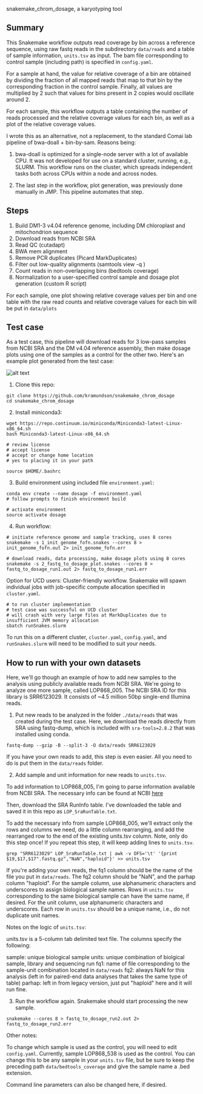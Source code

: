 snakemake_chrom_dosage, a karyotyping tool

## Summary

This Snakemake workflow outputs read coverage by bin across a reference sequence, using
raw fastq reads in the subdirectory ```data/reads``` and a table of sample information,
```units.tsv``` as input. The bam file corresponding to control sample (including path)
is specified in ```config.yaml```.

For a sample at hand, the value for relative coverage of a bin are obtained by dividing
the fraction of all mapped reads that map to that bin by the corresponding fraction in the
control sample. Finally, all values are multiplied by 2 such that values for bins present
in 2 copies would oscillate around 2.

For each sample, this workflow outputs a table containing the number of reads processed 
and the relative coverage values for each bin, as well as a plot of the relative coverage
values.

I wrote this as an alternative, not a replacement, to the standard Comai lab pipeline of
bwa-doall + bin-by-sam. Reasons being:

1. bwa-doall is optimized for a single-node server with a lot of available CPU. It was not
developed for use on a standard cluster, running, e.g., SLURM. This workflow runs on the
cluster, which spreads independent tasks both across CPUs within a node and across nodes.

2. The last step in the workflow, plot generation, was previously done manually in JMP.
This pipeline automates that step.

## Steps

1. Build DM1-3 v4.04 reference genome, including DM chloroplast and mitochondrion sequence
2. Download reads from NCBI SRA
3. Read QC (cutadapt)
4. BWA mem alignment
5. Remove PCR duplicates (Picard MarkDuplicates)
6. Filter out low-quality alignments (samtools view -q <quality>)
7. Count reads in non-overlapping bins (bedtools coverage)
8. Normalization to a user-specified control sample and dosage plot generation (custom R script)

For each sample, one plot showing relative coverage values per bin and one table with the
raw read counts and relative coverage values for each bin will be put in ```data/plots```

## Test case

As a test case, this pipeline will download reads for 3 low-pass samples from NCBI SRA
and the DM v4.04 reference assembly, then make dosage plots using one of the samples
as a control for the other two. Here's an example plot generated from the test case:

![alt text](./test_output/LOP868_529-dosage_plot.jpg)

1. Clone this repo:

```
git clone https://github.com/kramundson/snakemake_chrom_dosage
cd snakemake_chrom_dosage
```

2. Install miniconda3:

```
wget https://repo.continuum.io/miniconda/Miniconda3-latest-Linux-x86_64.sh
bash Miniconda3-latest-Linux-x86_64.sh

# review license
# accept license
# accept or change home location
# yes to placing it in your path

source $HOME/.bashrc
```

3. Build environment using included file ```environment.yaml```:

```
conda env create --name dosage -f environment.yaml
# follow prompts to finish environment build

# activate environment
source activate dosage
```

4. Run workflow:

```
# initiate reference genome and sample tracking, uses 8 cores
snakemake -s 1_init_genome_fofn.snakes --cores 8 > init_genome_fofn.out 2> init_genome_fofn.err

# download reads, data processing, make dosage plots using 8 cores
snakemake -s 2_fastq_to_dosage_plot.snakes --cores 8 > fastq_to_dosage_run1.out 2> fastq_to_dosage_run1.err
```

Option for UCD users: Cluster-friendly workflow. Snakemake will spawn individual jobs with
job-specific compute allocation specified in ```cluster.yaml```.

```
# to run cluster implementation
# test case was successful on UCD cluster
# will crash with very large files at MarkDuplicates due to insufficient JVM memory allocation
sbatch runSnakes.slurm
```

To run this on a different cluster, ```cluster.yaml```, ```config.yaml```, and
```runSnakes.slurm``` will  need to be modified to suit your needs.

## How to run with your own datasets

Here, we'll go though an example of how to add new samples to the analysis using publicly
available reads from NCBI SRA. We're going to analyze one more sample, called LOP868_005.
The NCBI SRA ID for this library is SRR6123029. It consists of ~4.5 million 50bp single-end
Illumina reads.

1. Put new reads to be analyzed in the folder ```./data/reads``` that was created during
the test case. Here, we download the reads directly from SRA using fastq-dump, which is
included with ```sra-tools=2.8.2``` that was installed using conda.

```
fastq-dump --gzip -B --split-3 -O data/reads SRR6123029
```

If you have your own reads to add, this step is even easier. All you need to do is put
them in the ```data/reads``` folder.

2. Add sample and unit information for new reads to ```units.tsv```.

To add information to LOP868_005, I'm going to parse information available from NCBI SRA.
The necessary info can be found at NCBI [here](https://www.ncbi.nlm.nih.gov/Traces/study/?acc=SRP119212)

Then, download the SRA RunInfo table. I've downloaded the table and saved it in this repo
as ```LOP_SraRunTable.txt```.

To add the necessary info from sample LOP868_005, we'll extract only the rows and columns
we need, do a little column rearranging, and add the rearranged row to the end of the
existing units.tsv column. Note, only do this step once! If you repeat this step, it will
keep adding lines to ```units.tsv```.

```
grep "SRR6123029" LOP_SraRunTable.txt | awk -v OFS='\t' '{print $19,$17,$17".fastq.gz","NaN","haploid"}' >> units.tsv
```

If you're adding your own reads, the fq1 column should be the name of the file you put
in ```data/reads```. The fq2 column should be "NaN", and the parhap column "haploid".
For the sample column, use alphanumeric characters and underscores to assign biological
sample names. Rows in ```units.tsv``` corresponding to the same biological sample can have
the same name, if desired. For the unit column, use alphanumeric characters and
underscores. Each row in ```units.tsv``` should be a unique name, i.e., do not duplicate
unit names.

Notes on the logic of ```units.tsv```:

units.tsv is a 5-column tab delimited text file. The columns specify the following:

sample: unique biological sample
units: unique combination of biolgical sample, library and sequencing run
fq1: name of file corresponding to the sample-unit combination located in ```data/reads```
fq2: always NaN for this analysis (left in for paired-end data analyses that takes the same type of table)
parhap: left in from legacy version, just put "haploid" here and it will run fine.

3. Run the workflow again. Snakemake should start processing the new sample.

```
snakemake --cores 8 > fastq_to_dosage_run2.out 2> fastq_to_dosage_run2.err
```

Other notes:

To change which sample is used as the control, you will need to edit ```config.yaml```.
Currently, sample LOP868_538 is used as the control. You can change this to be any sample
in your ```units.tsv``` file, but be sure to keep the preceding path
```data/bedtools_coverage``` and give the sample name a .bed extension.

Command line parameters can also be changed here, if desired.
